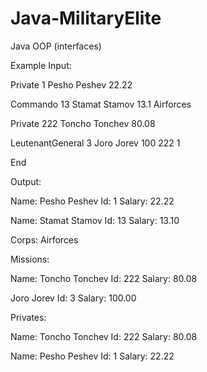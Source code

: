 # Java-MilitaryElite
Java OOP (interfaces)

Example Input:

Private 1 Pesho Peshev 22.22

Commando 13 Stamat Stamov 13.1 Airforces

Private 222 Toncho Tonchev 80.08

LeutenantGeneral 3 Joro Jorev 100 222 1

End

Output:

Name: Pesho Peshev Id: 1 Salary: 22.22

Name: Stamat Stamov Id: 13 Salary: 13.10

Corps: Airforces

Missions:

Name: Toncho Tonchev Id: 222 Salary: 80.08

Joro Jorev Id: 3 Salary: 100.00

Privates:

  Name: Toncho Tonchev Id: 222 Salary: 80.08

  Name: Pesho Peshev Id: 1 Salary: 22.22
